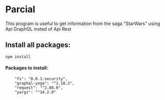 # Parcial

This program is useful to get information from the saga "StarWars" using Api GraphQL insted of Api Rest

## Install all packages:
```
npm install
```
#### Packages to install:
```
    "fs": "0.0.1-security",
    "graphql-yoga": "^1.18.3",
    "request": "^2.88.0",
    "yargs": "^14.2.0"
```

